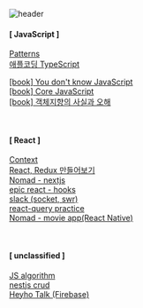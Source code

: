 ![header](https://capsule-render.vercel.app/api?type=waving&color=auto&fontColor=ffffff&height=150&section=header&text=harry&fontSize=40&animation=fadeIn&fontAlignY=33&)

#### [ JavaScript ]

<a href="https://github.com/heyho-time/storage/tree/main/storage/DesignPattern">Patterns<a><br>
<a href="https://github.com/heyho-time/type_study">애플코딩 TypeScript<a><br>

<a href="https://you-dont-know-js-study.vercel.app/">[book] You don't know JavaScript<a><br>
<a href="https://github.com/heyho-time/storage/tree/main/storage/coreJS">[book] Core JavaScript<a><br>
<a href="https://github.com/heyho-time/storage/tree/main/storage/%EA%B0%9D%EC%B2%B4%EC%A7%80%ED%96%A5%EC%9D%98%EC%82%AC%EC%8B%A4%EA%B3%BC%EC%98%A4%ED%95%B4">[book] 객체지향의 사실과 오해<a><br>

<br>

#### [ React ]

<a href="https://github.com/heyho-time/storage/tree/main/storage/context">Context<a><br>
<a href="https://github.com/heyho-time/storage/tree/main/storage/makeReact%26Redux">React, Redux 만들어보기<a><br>
<a href="https://github.com/heyho-time/harrynext">Nomad - nextjs<a><br>
<a href="https://github.com/heyho-time/react-hooks">epic react - hooks<a><br>
<a href="https://github.com/heyho-time/slack">slack (socket, swr)<a><br>
<a href="https://github.com/heyho-time/react-query">react-query practice<a><br>
<a href="https://github.com/heyho-time/movieApp">Nomad - movie app(React Native)<a><br>

<br>

<!-- #### [ web common & CS ] -->

<!-- <br> -->

#### [ unclassified ]

<a href="https://github.com/heyho-time/algo">JS algorithm<a><br>
<a href="https://github.com/heyho-time/nest_board">nestjs crud<a><br>
<a href="https://github.com/heyho-time/HeyhoTalk">Heyho Talk (Firebase)<a><br>
